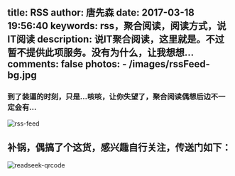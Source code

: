 title: RSS
author: 唐先森
date: 2017-03-18 19:56:40
keywords: rss，聚合阅读，阅读方式，说IT阅读
description: 说IT聚合阅读，这里就是。不过暂不提供此项服务。没有为什么，让我想想...
comments: false
photos:
	- /images/rssFeed-bg.jpg
---

### 到了装逼的时刻，只是...咳咳，让你失望了，聚合阅读偶想后边不一定会有...

![rss-feed](/images/rssFeed-bg.jpg)

## 补锅，偶搞了个这货，感兴趣自行关注，传送门如下：

![readseek-qrcode](/img/2017/readseek-qrcode.jpg)

